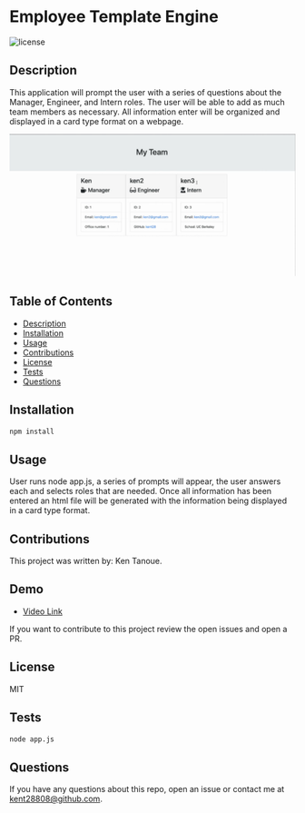 # Employee Template Engine
![license](https://img.shields.io/badge/license-MIT-blue.svg) 

## Description

This application will prompt the user with a series of questions about the Manager, Engineer, and Intern roles.  The user will be able to add as much team members as necessary. All information enter will be organized and displayed in a card type format on a webpage.

![Readme Generator](https://github.com/kent28808/TemplateEngine-EmployeeSummary/blob/main/Develop/screenshot.png)

## Table of Contents

* [Description](#description)
* [Installation](#installation)
* [Usage](#usage)
* [Contributions](#contributions)
* [License](#license)
* [Tests](#tests)
* [Questions](#questions)

## Installation

```
npm install
```

## Usage 

User runs node app.js, a series of prompts will appear, the user answers each and selects roles that are needed.  Once all information has been entered an html file will be generated with the information being displayed in a card type format.

## Contributions

This project was written by: Ken Tanoue.

## Demo
* [Video Link](https://drive.google.com/file/d/1X85h3SqoxcmYp8O7hFu8w6c8pJFrKNEJ/view)



If you want to contribute to this project review the open issues and open a PR.
   
## License

MIT

## Tests

```
node app.js
```

## Questions



If you have any questions about this repo, open an issue or contact me at kent28808@github.com.


